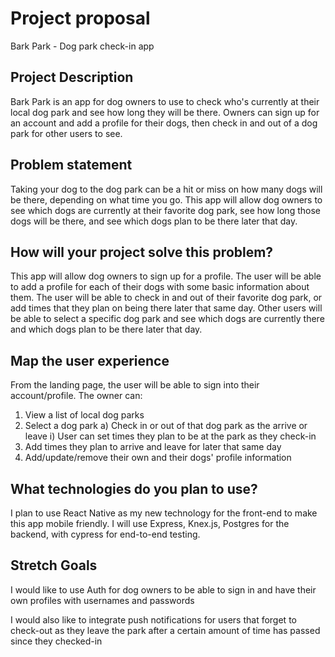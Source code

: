 # Project proposal
Bark Park  - Dog park check-in app

## Project Description
Bark Park is an app for dog owners to use to check who's currently at their local dog park and see how long they will be there. Owners can sign up for an account and add a profile for their dogs, then check in and out of a dog park for other users to see.

## Problem statement
Taking your dog to the dog park can be a hit or miss on how many dogs will be there, depending on what time you go. This app will allow dog owners to see which dogs are currently at their favorite dog park, see how long those dogs will be there, and see which dogs plan to be there later that day. 

## How will your project solve this problem?
This app will allow dog owners to sign up for a profile. The user will be able to add a profile for each of their dogs with some basic information about them. The user will be able to check in and out of their favorite dog park, or add times that they plan on being there later that same day. Other users will be able to select a specific dog park and see which dogs are currently there and which dogs plan to be there later that day.

## Map the user experience
From the landing page, the user will be able to sign into their account/profile. The owner can:
  1) View a list of local dog parks
  2) Select a dog park
    a) Check in or out of that dog park as the arrive or leave
      i) User can set times they plan to be at the park as they check-in
  3) Add times they plan to arrive and leave for later that same day
  4) Add/update/remove their own and their dogs' profile information

## What technologies do you plan to use?
I plan to use React Native as my new technology for the front-end to make this app mobile friendly. I will use Express, Knex.js, Postgres for the backend, with cypress for end-to-end testing.


## Stretch Goals
I would like to use Auth for dog owners to be able to sign in and have their own profiles with usernames and passwords

I would also like to integrate push notifications for users that forget to check-out as they leave the park after a certain amount of time has passed since they checked-in